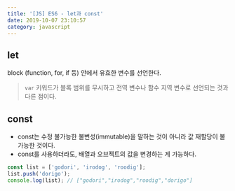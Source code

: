 ```yaml
---
title: '[JS] ES6 - let과 const'
date: 2019-10-07 23:10:57
category: javascript
---
```


## let

block (function, for, if 등) 안에서 유효한 변수를 선언한다.

> `var` 키워드가 블록 범위를 무시하고 전역 변수나 함수 지역 변수로 선언되는 것과 다른 점이다.

## const

- const는 수정 불가능한 불변성(immutable)을 말하는 것이 아니라 값 재할당이 불가능한 것이다.
- const를 사용하더라도, 배열과 오브젝트의 값을 변경하는 게 가능하다.

```javascript
const list = ['godori', 'irodog', 'roodig'];
list.push('dorigo');
console.log(list); // ["godori","irodog","roodig","dorigo"]
```
